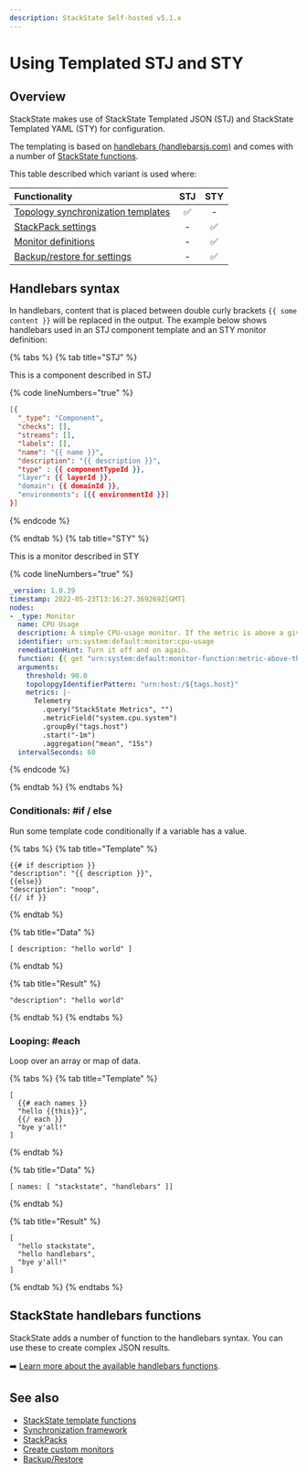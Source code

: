```yaml
---
description: StackState Self-hosted v5.1.x 
---
```


# Using Templated STJ and STY

## Overview

StackState makes use of StackState Templated JSON (STJ) and StackState Templated YAML (STY) for configuration.

The templating is based on [handlebars \(handlebarsjs.com\)](https://handlebarsjs.com/) and comes with a number of [StackState functions](template_functions.md).

This table described which variant is used where:

| Functionality                                                                                                      | STJ | STY |
|:-------------------------------------------------------------------------------------------------------------------|:---:|:---:|
| [Topology synchronization templates](/configure/topology/sync.md#template-functions "StackState Self-Hosted only") |  ✅  |  -  |
| [StackPack settings](/develop/developer-guides/stackpack/develop_stackpacks.md "StackState Self-Hosted only")      |  -  |  ✅  |
| [Monitor definitions](/develop/developer-guides/monitors/create-custom-monitors.md)                                |  -  |  ✅  |
| [Backup/restore for settings](/setup/data-management/backup_restore/ "StackState Self-Hosted only")                |  -  |  ✅  |       

## Handlebars syntax

In handlebars, content that is placed between double curly brackets `{{ some content }}` will be replaced in the output. The example below shows handlebars used in an STJ component template and an STY monitor definition:

{% tabs %}
{% tab title="STJ" %}

This is a component described in STJ

{% code lineNumbers="true" %}
```json
[{
  "_type": "Component",
  "checks": [],
  "streams": [],
  "labels": [],
  "name": "{{ name }}",
  "description": "{{ description }}",
  "type" : {{ componentTypeId }},
  "layer": {{ layerId }},
  "domain": {{ domainId }},
  "environments": [{{ environmentId }}]
}]
```
{% endcode %}

{% endtab %}
{% tab title="STY" %}

This is a monitor described in STY

{% code lineNumbers="true" %}
```yaml
_version: 1.0.39
timestamp: 2022-05-23T13:16:27.369269Z[GMT]
nodes:
- _type: Monitor
  name: CPU Usage
  description: A simple CPU-usage monitor. If the metric is above a given threshold, the state is set to CRITICAL.
  identifier: urn:system:default:monitor:cpu-usage
  remediationHint: Turn it off and on again.
  function: {{ get "urn:system:default:monitor-function:metric-above-threshold" }}
  arguments:
    threshold: 90.0
    topolopgyIdentifierPattern: "urn:host:/${tags.host}"
    metrics: |-
      Telemetry
        .query("StackState Metrics", "")
        .metricField("system.cpu.system")
        .groupBy("tags.host")
        .start("-1m")
        .aggregation("mean", "15s")
  intervalSeconds: 60
```
{% endcode %}

{% endtab %}
{% endtabs %}


### Conditionals: \#if / else

Run some template code conditionally if a variable has a value.

{% tabs %}
{% tab title="Template" %}
```text
{{# if description }}
"description": "{{ description }}",
{{else}}
"description": "noop",
{{/ if }}
```
{% endtab %}

{% tab title="Data" %}
```text
[ description: "hello world" ]
```
{% endtab %}

{% tab title="Result" %}
```text
"description": "hello world"
```
{% endtab %}
{% endtabs %}

### Looping: \#each

Loop over an array or map of data.

{% tabs %}
{% tab title="Template" %}
```text
[
  {{# each names }}
  "hello {{this}}",
  {{/ each }}
  "bye y'all!"
]
```
{% endtab %}

{% tab title="Data" %}
```text
[ names: [ "stackstate", "handlebars" ]]
```
{% endtab %}

{% tab title="Result" %}
```text
[
  "hello stackstate",
  "hello handlebars",
  "bye y'all!"
]
```
{% endtab %}
{% endtabs %}

## StackState handlebars functions

StackState adds a number of function to the handlebars syntax. You can use these to create complex JSON results.

➡️ [Learn more about the available handlebars functions](template_functions.md).

## See also

* [StackState template functions](template_functions.md)
* [Synchronization framework](/configure/topology/sync.md#template-functions "StackState Self-Hosted only")
* [StackPacks](/develop/developer-guides/stackpack/develop_stackpacks.md "StackState Self-Hosted only")
* [Create custom monitors](/develop/developer-guides/monitors/create-custom-monitors.md)
* [Backup/Restore](/setup/data-management/backup_restore/ "StackState Self-Hosted only")
